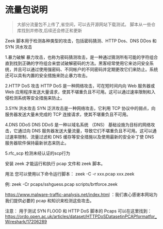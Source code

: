 # 流量包说明

> 大部分流量包不上传了,省空间，可以去开源网站下载测试。
> 脚本从一些仓库找到并修改,后续还会修正和更新

Zeek 脚本用于检测各种类型的攻击，包括密码猜测、HTTP Dos、DNS DDos 和 SYN 洪水攻击


1.暴力破解
暴力攻击，也称为密码猜测攻击，是一种通过猜测所有可能的字符组合直到找到正确的字符组合来尝试破解密码的方法。黑客经常使用它来访问安全系统，并且可以通过使用强密码、不同帐户的不同密码并定期更改它们来防止。系统还可以具有内置的安全措施来防止暴力攻击。


2.HTTP DoS 攻击
HTTP DoS 是一种网络攻击，可在短时间内向 Web 服务器或 Web 应用程序发送大量请求，使其不堪重负且不可用。这可以通过速率限制和入侵检测系统等安全措施来防止。


3.SYN 洪水攻击
SYN 泛洪攻击是一种网络攻击，它利用 TCP 协议中的弱点，向服务器发送大量未完成的 TCP 连接请求，使其不堪重负且不可用。


4.DNS DDoS
DNS DDoS 是一种以域名系统 （DNS） 基础设施为目标的网络攻击，它通过向 DNS 服务器发送大量流量，导致它们不堪重负且不可用。这可以通过速率限制、流量过滤和 DNS 缓存等安全措施以及使用最新的安全补丁使 DNS 服务器软件保持最新状态来防止。

5.rfc_scp
检测未经认证的scp行为


安装 zeek 才能运行和执行 pcap 文件和 zeek 脚本。

用法
您可以使用以下命令运行脚本：
zeek -C -r xxx.pcap xxx.zeek

例:
zeek -Cr pcaps/sshguess.pcap scripts/brtforce.zeek

https://www.malware-traffic-analysis.net/index.html 
：我们衷心感谢本网站为我们提供必要的 pcap 和知识来检测这些攻击。

注意：
用于测试 SYN FLOOD 和 HTTP DoS 脚本的 Pcaps 
可以在这里找到：https://ordo.open.ac.uk/articles/dataset/HTTPDoSDatasetinPCAPformatfor_Wireshark/17206289